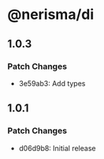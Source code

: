 # @nerisma/di

## 1.0.3

### Patch Changes

- 3e59ab3: Add types

## 1.0.1

### Patch Changes

- d06d9b8: Initial release
